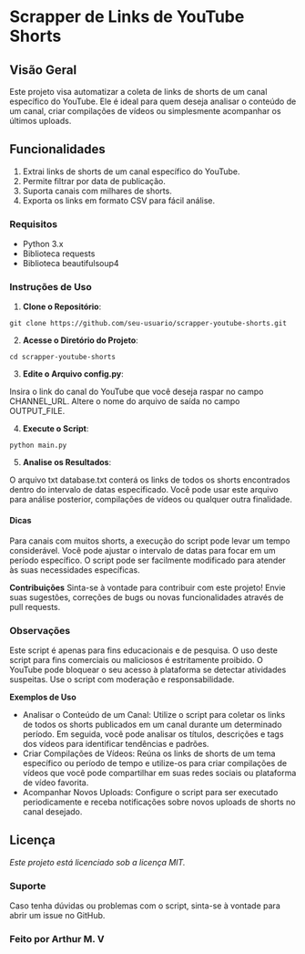 
# Scrapper de Links de YouTube Shorts

## Visão Geral
Este projeto visa automatizar a coleta de links de shorts de um canal específico do YouTube. Ele é ideal para quem deseja analisar o conteúdo de um canal, criar compilações de vídeos ou simplesmente acompanhar os últimos uploads.

## Funcionalidades
1. Extrai links de shorts de um canal específico do YouTube.
2. Permite filtrar por data de publicação.
3. Suporta canais com milhares de shorts.
4. Exporta os links em formato CSV para fácil análise.

### Requisitos
 - Python 3.x
 - Biblioteca requests
 - Biblioteca beautifulsoup4

### Instruções de Uso
1. **Clone o Repositório**:

```git clone https://github.com/seu-usuario/scrapper-youtube-shorts.git ``` 

2. **Acesse o Diretório do Projeto**:

```cd scrapper-youtube-shorts```

3. **Edite o Arquivo config.py**:

Insira o link do canal do YouTube que você deseja raspar no campo CHANNEL_URL.
Altere o nome do arquivo de saída no campo OUTPUT_FILE.

4. **Execute o Script**:

```python main.py```

5. **Analise os Resultados**:

O arquivo txt database.txt conterá os links de todos os shorts encontrados dentro do intervalo de datas especificado. Você pode usar este arquivo para análise posterior, compilações de vídeos ou qualquer outra finalidade.

#### **Dicas**
Para canais com muitos shorts, a execução do script pode levar um tempo considerável.
Você pode ajustar o intervalo de datas para focar em um período específico.
O script pode ser facilmente modificado para atender às suas necessidades específicas.

**Contribuições**
Sinta-se à vontade para contribuir com este projeto! Envie suas sugestões, correções de bugs ou novas funcionalidades através de pull requests.

### **Observações**
Este script é apenas para fins educacionais e de pesquisa.
O uso deste script para fins comerciais ou maliciosos é estritamente proibido.
O YouTube pode bloquear o seu acesso à plataforma se detectar atividades suspeitas. Use o script com moderação e responsabilidade.

**Exemplos de Uso**
- Analisar o Conteúdo de um Canal: Utilize o script para coletar os links de todos os shorts publicados em um canal durante um determinado período. Em seguida, você pode analisar os títulos, descrições e tags dos vídeos para identificar tendências e padrões.
- Criar Compilações de Vídeos: Reúna os links de shorts de um tema específico ou período de tempo e utilize-os para criar compilações de vídeos que você pode compartilhar em suas redes sociais ou plataforma de vídeo favorita.
- Acompanhar Novos Uploads: Configure o script para ser executado periodicamente e receba notificações sobre novos uploads de shorts no canal desejado.

## **Licença**
*Este projeto está licenciado sob a licença MIT.*

### Suporte
Caso tenha dúvidas ou problemas com o script, sinta-se à vontade para abrir um issue no GitHub.


### Feito por Arthur M. V
